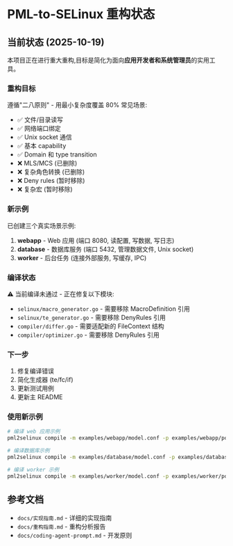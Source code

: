 # PML-to-SELinux 重构状态

## 当前状态 (2025-10-19)

本项目正在进行重大重构,目标是简化为面向**应用开发者和系统管理员**的实用工具。

### 重构目标

遵循"二八原则" - 用最小复杂度覆盖 80% 常见场景:
- ✅ 文件/目录读写
- ✅ 网络端口绑定
- ✅ Unix socket 通信  
- ✅ 基本 capability
- ✅ Domain 和 type transition
- ❌ MLS/MCS (已删除)
- ❌ 复杂角色转换 (已删除)
- ❌ Deny rules (暂时移除)
- ❌ 复杂宏 (暂时移除)

### 新示例

已创建三个真实场景示例:
1. **webapp** - Web 应用 (端口 8080, 读配置, 写数据, 写日志)
2. **database** - 数据库服务 (端口 5432, 管理数据文件, Unix socket)
3. **worker** - 后台任务 (连接外部服务, 写缓存, IPC)

### 编译状态

⚠️ 当前编译未通过 - 正在修复以下模块:
- `selinux/macro_generator.go` - 需要移除 MacroDefinition 引用
- `selinux/te_generator.go` - 需要移除 DenyRules 引用
- `compiler/differ.go` - 需要适配新的 FileContext 结构
- `compiler/optimizer.go` - 需要移除 DenyRules 引用

### 下一步

1. 修复编译错误
2. 简化生成器 (te/fc/if)
3. 更新测试用例
4. 更新主 README

### 使用新示例

```bash
# 编译 web 应用示例
pml2selinux compile -m examples/webapp/model.conf -p examples/webapp/policy.csv -o output/webapp

# 编译数据库示例  
pml2selinux compile -m examples/database/model.conf -p examples/database/policy.csv -o output/database

# 编译 worker 示例
pml2selinux compile -m examples/worker/model.conf -p examples/worker/policy.csv -o output/worker
```

## 参考文档

- `docs/实现指南.md` - 详细的实现指南
- `docs/重构指南.md` - 重构分析报告
- `docs/coding-agent-prompt.md` - 开发原则
